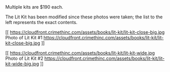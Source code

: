 <div class="buy-info">
Multiple kits are $190 each.

The Lit Kit has been modified since these photos were taken; the list to the left represents the exact contents.
</div>

[[ https://cloudfront.crimethinc.com/assets/books/lit-kit/lit-kit-close-big.jpg Photo of Lit Kit #1 https://cloudfront.crimethinc.com/assets/books/lit-kit/lit-kit-close-big.jpg ]]

[[ https://cloudfront.crimethinc.com/assets/books/lit-kit/lit-kit-wide.jpg Photo of Lit Kit #2 https://cloudfront.crimethinc.com/assets/books/lit-kit/lit-kit-wide-big.jpg ]]
